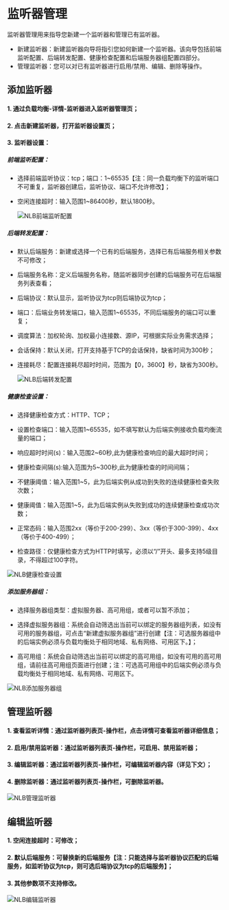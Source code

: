 # 监听器管理

监听器管理用来指导您新建一个监听器和管理已有监听器。
- 新建监听器：新建监听器向导将指引您如何新建一个监听器。该向导包括前端监听配置、后端转发配置、健康检查配置和后端服务器组配置四部分。
- 管理监听器：您可以对已有监听器进行启用/禁用、编辑、删除等操作。

## 添加监听器

#### 1. 通过负载均衡-详情-监听器进入监听器管理页；

#### 2. 点击新建监听器，打开监听器设置页；

#### 3. 监听器设置：
	
##### 前端监听配置：
	
- 选择前端监听协议：tcp；端口：1~65535【注：同一负载均衡下的监听端口不可重复，监听器创建后，监听协议、端口不允许修改】；	

- 空闲连接超时：输入范围1~86400秒，默认1800秒。

  ![NLB前端监听配置](../../../../image/Networking/NLB/NLB-022.png)

##### 后端转发配置：

- 默认后端服务：新建或选择一个已有的后端服务，选择已有后端服务相关参数不可修改；

- 后端服务名称：定义后端服务名称，随监听器同步创建的后端服务可在后端服务列表查看；	
	
- 后端协议：默认显示，监听协议为tcp则后端协议为tcp；
	
- 端口：后端业务转发端口，输入范围1~65535，不同后端服务的端口可以重复；
	
- 调度算法：加权轮询、加权最小连接数、源IP，可根据实际业务需求选择；

- 会话保持：默认关闭，打开支持基于TCP的会话保持，缺省时间为300秒；	
	
- 连接耗尽：配置连接耗尽超时时间，范围为【0，3600】秒，缺省为300秒。

  ![NLB后端转发配置](../../../../image/Networking/NLB/NLB-023.png)	

##### 健康检查设置：

- 选择健康检查方式：HTTP、TCP；
	
- 设置检查端口：输入范围1~65535，如不填写默认为后端实例接收负载均衡流量的端口；
	
- 响应超时时间(s)：输入范围2~60秒,此为健康检查响应的最大超时时间；
	
- 健康检查间隔(s):输入范围为5~300秒,此为健康检查的时间间隔；
	
- 不健康阈值：输入范围1~5，此为后端实例从成功到失败的连续健康检查失败次数；
	
- 健康阈值：输入范围1~5，此为后端实例从失败到成功的连续健康检查成功次数；
	
- 正常态码：输入范围2xx（等价于200-299）、3xx（等价于300-399）、4xx（等价于400-499）；
	
- 检查路径：仅健康检查方式为HTTP时填写，必须以“/”开头、最多支持5级目录，不得超过100字符。

![NLB健康检查设置](../../../../image/Networking/NLB/NLB-029.png)

##### 添加服务器组：

- 选择服务器组类型：虚拟服务器、高可用组，或者可以暂不添加；
	
- 选择虚拟服务器组：系统会自动筛选出当前可以绑定的服务器组列表，如没有可用的服务器组，可点击“新建虚拟服务器组”进行创建【注：可选服务器组中的后端实例必须与负载均衡处于相同地域、私有网络、可用区下。】；	

- 高可用组：系统会自动筛选出当前可以绑定的高可用组，如没有可用的高可用组，请前往高可用组页面进行创建；注：可选高可用组中的后端实例必须与负载均衡处于相同地域、私有网络、可用区下。

![NLB添加服务器组](../../../../image/Networking/NLB/NLB-030.png)


## 管理监听器

#### 1. 查看监听详情：通过监听器列表页-操作栏，点击详情可查看监听器详细信息；

#### 2. 启用/禁用监听器：通过监听器列表页-操作栏，可启用、禁用监听器；

#### 3. 编辑监听器：通过监听器列表页-操作栏，可编辑监听器内容（详见下文）；

#### 4. 删除监听器：通过监听器列表页-操作栏，可删除监听器。

![NLB管理监听器](../../../../image/Networking/NLB/NLB-Listener-Mgm.png)
	
## 编辑监听器

#### 1. 空闲连接超时：可修改；

#### 2. 默认后端服务：可替换新的后端服务【注：只能选择与监听器协议匹配的后端服务，如监听协议为tcp，则可选后端协议为tcp的后端服务】；

#### 3. 其他参数项不支持修改。

![NLB编辑监听器](../../../../image/Networking/NLB/NLB-Listener-Edit.png)
	


